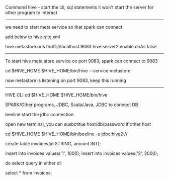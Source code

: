 Commond hive - start the cli, sql statements
it won't start the server for other program to interact

----

we need to start meta service so that spark can connect


add below to hive-site.xml

 <property>
    <name>hive.metastore.uris</name>
    <value>thrift://localhost:9083</value>
  </property>
  
<property>
    <name>hive.server2.enable.doAs</name>
    <value>false</value>
</property>
   
-----

To start hive meta store service on port 9083, spark can connect to 9083

cd $HIVE_HOME
$HIVE_HOME/bin/hive --service metastore


now metastore is listening on port 9083, keep this running

----

HIVE CLI
cd $HIVE_HOME
$HIVE_HOME/bin/hive


SPARK/Other programs, JDBC, Scala/Java, JDBC to connect DB

beeline start the jdbc connection

open new terminal, you can susbctitue host/db/password if other host

cd $HIVE_HOME
 $HIVE_HOME/bin/beeline -u jdbc:hive2://
 



create table invoices(id STRING, amount INT);

insert into invoices values('1', 1000);
insert into invoices values('2', 2000);





do select query in either cli

select * from invoices;








